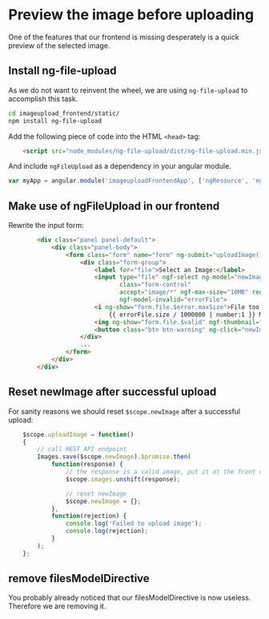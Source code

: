 # Preview the image before uploading
One of the features that our frontend is missing desperately is a quick preview of the selected image.

## Install  ng-file-upload
As we do not want to reinvent the wheel, we are using ``ng-file-upload`` to accomplish this task.
```bash
cd imageupload_frontend/static/
npm install ng-file-upload
```

Add the following piece of code into the HTML ``<head>`` tag:
```html
    <script src="node_modules/ng-file-upload/dist/ng-file-upload.min.js"></script>
```
And include ``ngFileUpload`` as a dependency in your angular module.
```javascript
var myApp = angular.module('imageuploadFrontendApp', ['ngResource', 'ngFileUpload']);
```

## Make use of ngFileUpload in our frontend
Rewrite the input form:
```html
        <div class="panel panel-default">
            <div class="panel-body">
                <form class="form" name="form" ng-submit="uploadImage()">
                    <div class="form-group">
                        <label for="file">Select an Image:</label>
                        <input type="file" ngf-select ng-model="newImage.image" name="file"
                               class="form-control"
                               accept="image/*" ngf-max-size="10MB" required
                               ngf-model-invalid="errorFile">
                        <i ng-show="form.file.$error.maxSize">File too large
                            {{ errorFile.size / 1000000 | number:1 }} MB: max 10M</i>
                        <img ng-show="form.file.$valid" ngf-thumbnail="newImage.image" class="img-responsive">
                        <button class="btn btn-warning" ng-click="newImage.image = null" ng-show="newImage.image">Remove</button>
                    </div>
                    ...
                </form>
            </div>
        </div>
```

## Reset newImage after successful upload
For sanity reasons we should reset ``$scope.newImage`` after a successful upload:
```javascript
    $scope.uploadImage = function()
    {
        // call REST API endpoint
        Images.save($scope.newImage).$promise.then(
            function(response) {
                // the response is a valid image, put it at the front of the images array
                $scope.images.unshift(response);

                // reset newImage
                $scope.newImage = {};
            },
            function(rejection) {
                console.log('Failed to upload image');
                console.log(rejection);
            }
        );
    };
```

## remove filesModelDirective
You probably already noticed that our filesModelDirective is now useless. Therefore we are removing it.